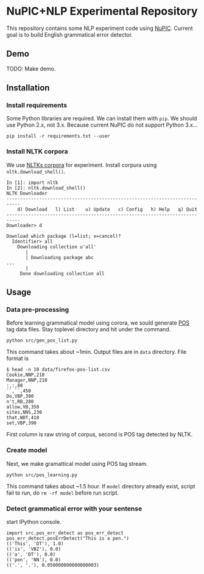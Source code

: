 # NuPIC+NLP Experimental Repository

This repository contains some NLP experiment code using [NuPIC](git@github.com:numenta/nupic.git). Current goal is to build English grammatical error detector.

## Demo

TODO: Make demo.

## Installation

### Install requirements

Some Python libraries are required. We can install them with `pip`. 
We should use Python 2.x, not 3.x. Because current NuPIC do not support Python 3.x...

```
pip install -r requirements.txt --user
```

### Install NLTK corpora

We use [NLTKs corpora](http://www.nltk.org/book/ch02.html) for experiment. Install corpura using `nltk.download_shell()`.

```
In [1]: import nltk   
In [2]: nltk.download_shell()
NLTK Downloader
---------------------------------------------------------------------------
    d) Download   l) List    u) Update   c) Config   h) Help   q) Quit
---------------------------------------------------------------------------
Downloader> d

Download which package (l=list; x=cancel)?
  Identifier> all
    Downloading collection u'all'
       | 
       | Downloading package abc
...
       | 
     Done downloading collection all
```

## Usage

### Data pre-processing

Before learning grammatical model using corora, we sould generate [POS](https://en.wikipedia.org/wiki/Part_of_speech) tag data files. Stay toplevel directory and hit under the command.

```
python src/gen_pos_list.py
```

This command takes about ~1min. Output files are in `data` directory. File format is

```
$ head -n 10 data/firefox-pos-list.csv 
Cookie,NNP,210
Manager,NNP,210
:,:,80
``,``,450
Do,VBP,390
n't,RB,280
allow,VB,350
sites,NNS,230
that,WDT,410
set,VBP,390
```

First column is raw string of corpus, second is POS tag detected by NLTK.


### Create model

Next, we make gramattical model using POS tag stream.

```
python src/pos_learning.py
```

This command takes about ~1.5 hour. If `model` directory already exist,
script fail to run, do `rm -rf model` before run script.


### Detect grammatical error with your sentense

start IPython console.

```
import src.pos_err_detect as pos_err_detect
pos_err_detect.posErrDetect("This is a pen.")
(('This', 'DT'), 1.0)
(('is', 'VBZ'), 0.0)
(('a', 'DT'), 0.0)
(('pen', 'NN'), 0.0)
(('.', '.'), 0.050000000000000003)
```
